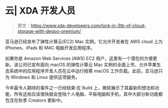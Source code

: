 # 云| XDA 开发人员

> 原文：<https://www.xda-developers.com/lock-in-3tb-of-cloud-storage-with-degoo-premium/>

[](/amazon-ec2-macos-instance-apple/)

亚马逊已经宣布了弹性计算云(EC2) Mac 实例。它允许开发者在 AWS cloud 上为 iPhones、iPads 和 MAC 电脑开发应用程序。

如果你是 Amazon Web Services (AWS) EC2 用户，这里有一个潜在的方便更新。该公司已宣布面向 macOS 的弹性计算云 Mac 实例的全面上市，允许苹果生态系统中的应用程序开发人员在云中运行按需 macOS 工作负载。此前，亚马逊只为 Windows 和 Linux 提供这项服务。

[](/microsoft-announces-important-features-at-build-2017/)

今年最令人期待的事件之一已经结束:在 Build 上，微软展示了其最新的想法和功能，所有这些应该很快就会登陆个人电脑、平板电脑和手机，其中大部分新功能都包含在秋季 Creators 更新中。